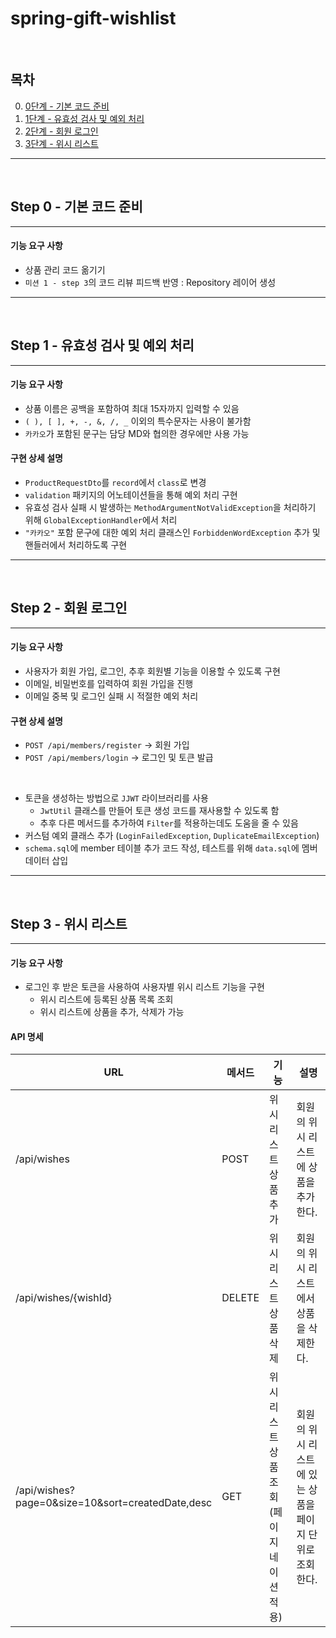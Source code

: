 # spring-gift-wishlist

<br>

## 목차

0. [0단계 - 기본 코드 준비](#step-0---기본-코드-준비)
1. [1단계 - 유효성 검사 및 예외 처리](#step-1---유효성-검사-및-예외-처리)
2. [2단계 - 회원 로그인](#step-2---회원-로그인)
3. [3단계 - 위시 리스트](#step-3---위시-리스트)

---

<br>

## Step 0 - 기본 코드 준비

---

#### 기능 요구 사항

- 상품 관리 코드 옮기기
- `미션 1 - step 3`의 코드 리뷰 피드백 반영 : Repository 레이어 생성

---

<br>

## Step 1 - 유효성 검사 및 예외 처리

---

#### 기능 요구 사항

- 상품 이름은 공백을 포함하여 최대 15자까지 입력할 수 있음
- `( ), [ ], +, -, &, /, _` 이외의 특수문자는 사용이 불가함
- `카카오`가 포함된 문구는 담당 MD와 협의한 경우에만 사용 가능


#### 구현 상세 설명

- `ProductRequestDto`를 `record`에서 `class`로 변경
- `validation` 패키지의 어노테이션들을 통해 예외 처리 구현
- 유효성 검사 실패 시 발생하는 `MethodArgumentNotValidException`을 처리하기 위해 `GlobalExceptionHandler`에서 처리
- `"카카오"` 포함 문구에 대한 예외 처리 클래스인 `ForbiddenWordException` 추가 및 핸들러에서 처리하도록 구현

---

<br>

## Step 2 - 회원 로그인

---

#### 기능 요구 사항

- 사용자가 회원 가입, 로그인, 추후 회원별 기능을 이용할 수 있도록 구현
- 이메일, 비밀번호를 입력하여 회원 가입을 진행
- 이메일 중복 및 로그인 실패 시 적절한 예외 처리


#### 구현 상세 설명

- `POST /api/members/register` → 회원 가입
- `POST /api/members/login` → 로그인 및 토큰 발급

<br>

- 토큰을 생성하는 방법으로 `JJWT` 라이브러리를 사용
    + `JwtUtil` 클래스를 만들어 토큰 생성 코드를 재사용할 수 있도록 함
    + 추후 다른 메서드를 추가하여 `Filter`를 적용하는데도 도움을 줄 수 있음
- 커스텀 예외 클래스 추가 (`LoginFailedException`, `DuplicateEmailException`)
- `schema.sql`에 member 테이블 추가 코드 작성, 테스트를 위해 `data.sql`에 멤버 데이터 삽입

---

<br>

## Step 3 - 위시 리스트

---

#### 기능 요구 사항

- 로그인 후 받은 토큰을 사용하여 사용자별 위시 리스트 기능을 구현
    + 위시 리스트에 등록된 상품 목록 조회
    + 위시 리스트에 상품을 추가, 삭제가 가능


#### API 명세

| URL                                                   | 메서드    | 기능                           | 설명                               |
|-------------------------------------------------------|--------|------------------------------|----------------------------------|
| /api/wishes                                           | POST   | 위시 리스트 상품 추가                 | 회원의 위시 리스트에 상품을 추가한다.            |
| /api/wishes/{wishId}                                  | DELETE | 위시 리스트 상품 삭제                 | 회원의 위시 리스트에서 상품을 삭제한다.           |
| /api/wishes?<br/>page=0&size=10&sort=createdDate,desc | GET    | 위시 리스트 상품 조회<br/>(페이지네이션 적용) | 회원의 위시 리스트에 있는 상품을 페이지 단위로 조회한다. |
